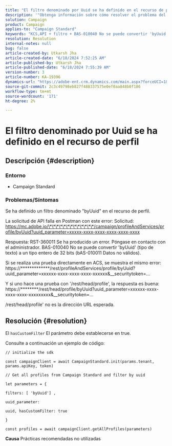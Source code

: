 ```yaml
---
title: "El filtro denominado por Uuid se ha definido en el recurso de perfil"
description: '"Obtenga información sobre cómo resolver el problema del Campaign Standard en el que se ha definido un filtro denominado por Uuid en el recurso Perfil".'
solution: Campaign
product: Campaign
applies-to: "Campaign Standard"
keywords: "KCS,API + filtro + BAS-010040 No se puede convertir 'byUuid' (tipo de texto) al tipo entero de 32 bits (bAS-010011 Datos no válidos)"
resolution: Resolution
internal-notes: null
bug: false
article-created-by: Utkarsh Jha
article-created-date: "6/18/2024 7:52:25 AM"
article-published-by: Utkarsh Jha
article-published-date: "6/18/2024 7:55:39 AM"
version-number: 3
article-number: KA-19396
dynamics-url: "https://adobe-ent.crm.dynamics.com/main.aspx?forceUCI=1&pagetype=entityrecord&etn=knowledgearticle&id=b20cfcae-472d-ef11-840b-6045bd06eea5"
source-git-commit: 2c3c49798eb827f488337575e0ef0aa848b0f186
workflow-type: tm+mt
source-wordcount: '171'
ht-degree: 2%

---
```


# El filtro denominado por Uuid se ha definido en el recurso de perfil

## Descripción {#description}


### <b>Entorno</b>

- Campaign Standard




### <b>Problemas/Síntomas</b>

Se ha definido un filtro denominado &quot;byUuid&quot; en el recurso de perfil.

La solicitud de API falla en Postman con este error: Solicitud: https://mc.adobe.io/\*\*\*\*\*\*\*\*\*\*\*\*\*/campaign/profileAndServices/profile/byUuid?uuid_parameter=xxxxx-xxxx-xxxx-xxxx-xxxx-xxxx

Respuesta: RST-360011 Se ha producido un error. Póngase en contacto con el administrador.
BAS-010040 No se puede convertir &#39;byUuid&#39; (tipo de texto) a un tipo entero de 32 bits (bAS-010011 Datos no válidos).

Si se realiza una prueba directamente en ACS, se muestra el mismo error: https://\*\*\*\*\*\*\*\*\*\*\*\*\*/rest/profileAndServices/profile/byUuid?uuid_parameter=xxxxxx-xxxx-xxxx-xxxx-xxxxxx&amp;__securitytoken=...

Y si uno hace una prueba con &#39;/rest/head/profile&#39;, la respuesta es buena: https://\*\*\*\*\*\*\*\*/rest/head/profile/byUuid?uuid_parameter=xxxxxx-xxxx-xxxx-xxxx-xxxxxxxxx&amp;__securitytoken=...

/rest/head/profile&#39; no es la dirección URL esperada.


## Resolución {#resolution}


El `hasCustomFilter` El parámetro debe establecerse en true.

Consulte a continuación un ejemplo de código:




```
// initialize the sdk
```




`const campaignClient = await CampaignStandard.init(params.tenant, params.apiKey, token)`

`// Get all profiles from Campaign Standard and filter by uuid`

`let parameters = {`

`filters: [ 'byUuid'] ,`

`uuid_parameter:`

`uuid, hasCustomFilter: true`

`}`

`const profiles = await campaignClient.getAllProfiles(parameters)`


<b>Causa</b>
Prácticas recomendadas no utilizadas
